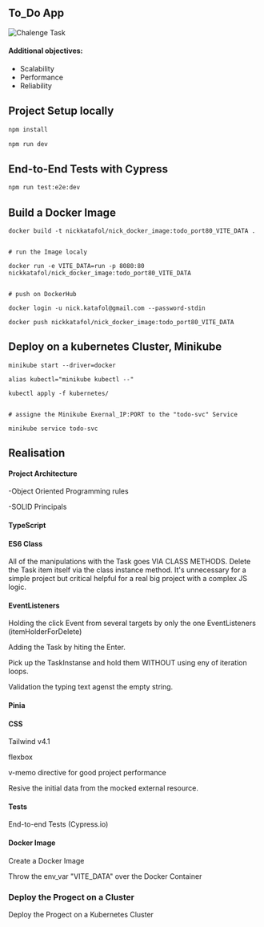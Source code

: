 ## To_Do App

![Chalenge Task](/src/assets/data/task.gif "Chalenge Task")

#### Additional objectives:
- Scalability
- Performance
- Reliability



## Project Setup locally

```sh
npm install

npm run dev
```



## End-to-End Tests with Cypress

```sh
npm run test:e2e:dev
```



## Build a Docker Image

```
docker build -t nickkatafol/nick_docker_image:todo_port80_VITE_DATA .


# run the Image localy

docker run -e VITE_DATA=run -p 8080:80 nickkatafol/nick_docker_image:todo_port80_VITE_DATA


# push on DockerHub

docker login -u nick.katafol@gmail.com --password-stdin

docker push nickkatafol/nick_docker_image:todo_port80_VITE_DATA

```



## Deploy on a kubernetes Cluster, Minikube

```
minikube start --driver=docker

alias kubectl="minikube kubectl --"

kubectl apply -f kubernetes/


# assigne the Minikube Exernal_IP:PORT to the "todo-svc" Service

minikube service todo-svc

```




## Realisation

#### Project Architecture

-Object Oriented Programming rules

-SOLID Principals


#### TypeScript


#### ES6 Class

All of the manipulations with the Task goes VIA CLASS METHODS.
Delete the Task item itself via the class instance method. 
It's unnecessary for a simple project but critical helpful 
for a real big project with a complex JS logic.

#### EventListeners
Holding the click Event from several targets by only the one EventListeners (itemHolderForDelete)

Adding the Task by hiting the Enter.

Pick up the TaskInstanse and hold them WITHOUT using eny of iteration loops.

Validation the typing text agenst the empty string.



#### Pinia


#### CSS

Tailwind v4.1

flexbox

v-memo directive for good project performance

Resive the initial data from the mocked  external resource.

#### Tests

End-to-end Tests (Cypress.io)


#### Docker Image

Create a Docker Image

Throw the env_var "VITE_DATA" over the Docker Container


### Deploy the Progect on a Cluster

Deploy the Progect on a Kubernetes Cluster




